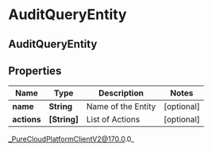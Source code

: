 # AuditQueryEntity

## AuditQueryEntity

## Properties

|Name | Type | Description | Notes|
|------------ | ------------- | ------------- | -------------|
| **name** | **String** | Name of the Entity | [optional] |
| **actions** | **[String]** | List of Actions | [optional] |



_PureCloudPlatformClientV2@170.0.0_
